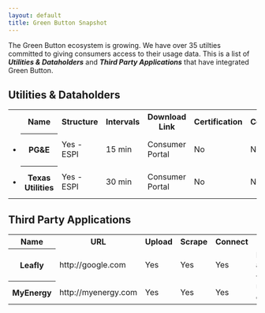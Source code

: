 ```yaml
---
layout: default
title: Green Button Snapshot
---
```


The Green Button ecosystem is growing. We have over 35 utilties committed to giving consumers access to their usage data. This is a list of ***Utilities & Dataholders*** and ***Third Party Applications*** that have integrated Green Button.


## Utilities & Dataholders

<table>
	<tr>
		<th class="table-column"></th>
		<th class="table-column">Name</th>
		<th class="table-column">Structure</th>
		<th class="table-column">Intervals</th>
		<th class="table-column">Download Link</th>
		<th class="table-column">Certification</th>
		<th class="table-column">Connect</th>
		<th class="table-column">Notes</th>
	</tr>
	<tr>
		<td class="status-good">&bull;</td>
		<th>PG&amp;E</th>
		<td>Yes - ESPI</td>
		<td>15 min</td>
		<td>Consumer Portal</td>
		<td>No</td>
		<td>No</td>
		<td>Timestamp is incorrect</td>
	</tr>
	<tr class="odd">
		<td class="status-bad">&bull;</td>
		<th>Texas Utilities</th>
		<td>Yes - ESPI</td>
		<td>30 min</td>
		<td>Consumer Portal</td>
		<td>No</td>
		<td>No</td>
		<td>Timestamp is incorrect</td>
	</tr>
</table>

## Third Party Applications

<table>
	<tr>
		<th class="table-column">Name</th>
		<th class="table-column">URL</th>
		<th class="table-column">Upload</th>
		<th class="table-column">Scrape</th>
		<th class="table-column">Connect</th>
		<th class="table-column">Notes</th>
	</tr>
	<tr>
		<th>Leafly</th>
		<td>http://google.com</td>
		<td>Yes</td>
		<td>Yes</td>
		<td>Yes</td>
		<td>Presented at Data Jam</td>
	</tr>
	<tr class="odd">
		<th>MyEnergy</th>
		<td>http://myenergy.com</td>
		<td>Yes</td>
		<td>Yes</td>
		<td>Yes</td>
		<td>Universal connect...</td>
	</tr>
</table>
